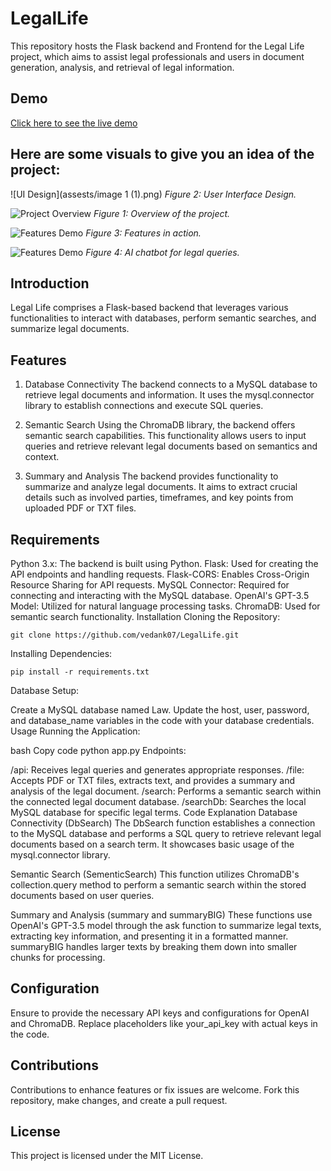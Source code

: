 # LegalLife
This repository hosts the Flask backend and Frontend for the Legal Life project, which aims to assist legal professionals and users in document generation, analysis, and retrieval of legal information.

## Demo
[Click here to see the live demo](https://aesthetic-sunflower-49a091.netlify.app/)

## Here are some visuals to give you an idea of the project:

![UI Design](assests/image 1 (1).png) <!-- Replace with the actual path -->
*Figure 2: User Interface Design.*

![Project Overview](assets/overview.png) <!-- Replace with the actual path -->
*Figure 1: Overview of the project.*

![Features Demo](assets/features-demo.png) <!-- Replace with the actual path -->
*Figure 3: Features in action.*

![Features Demo](assets/features-demo.png) <!-- Replace with the actual path -->
*Figure 4: AI chatbot for legal queries.*

## Introduction
Legal Life comprises a Flask-based backend that leverages various functionalities to interact with databases, perform semantic searches, and summarize legal documents.

## Features
1. Database Connectivity
The backend connects to a MySQL database to retrieve legal documents and information. It uses the mysql.connector library to establish connections and execute SQL queries.

2. Semantic Search
Using the ChromaDB library, the backend offers semantic search capabilities. This functionality allows users to input queries and retrieve relevant legal documents based on semantics and context.

3. Summary and Analysis
The backend provides functionality to summarize and analyze legal documents. It aims to extract crucial details such as involved parties, timeframes, and key points from uploaded PDF or TXT files.

## Requirements
Python 3.x: The backend is built using Python.
Flask: Used for creating the API endpoints and handling requests.
Flask-CORS: Enables Cross-Origin Resource Sharing for API requests.
MySQL Connector: Required for connecting and interacting with the MySQL database.
OpenAI's GPT-3.5 Model: Utilized for natural language processing tasks.
ChromaDB: Used for semantic search functionality.
Installation
Cloning the Repository:

```
git clone https://github.com/vedank07/LegalLife.git
```
Installing Dependencies:

```
pip install -r requirements.txt
```
Database Setup:

Create a MySQL database named Law.
Update the host, user, password, and database_name variables in the code with your database credentials.
Usage
Running the Application:

bash
Copy code
python app.py
Endpoints:

/api: Receives legal queries and generates appropriate responses.
/file: Accepts PDF or TXT files, extracts text, and provides a summary and analysis of the legal document.
/search: Performs a semantic search within the connected legal document database.
/searchDb: Searches the local MySQL database for specific legal terms.
Code Explanation
Database Connectivity (DbSearch)
The DbSearch function establishes a connection to the MySQL database and performs a SQL query to retrieve relevant legal documents based on a search term. It showcases basic usage of the mysql.connector library.

Semantic Search (SementicSearch)
This function utilizes ChromaDB's collection.query method to perform a semantic search within the stored documents based on user queries.

Summary and Analysis (summary and summaryBIG)
These functions use OpenAI's GPT-3.5 model through the ask function to summarize legal texts, extracting key information, and presenting it in a formatted manner. summaryBIG handles larger texts by breaking them down into smaller chunks for processing.

## Configuration
Ensure to provide the necessary API keys and configurations for OpenAI and ChromaDB. Replace placeholders like your_api_key with actual keys in the code.

## Contributions
Contributions to enhance features or fix issues are welcome. Fork this repository, make changes, and create a pull request.

## License
This project is licensed under the MIT License.

